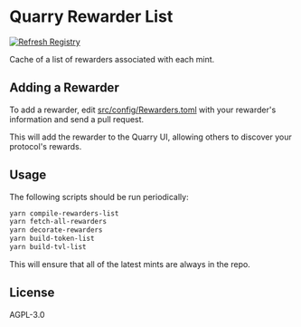 # Quarry Rewarder List

[![Refresh Registry](https://github.com/QuarryProtocol/rewarder-list/actions/workflows/refresh-registry.yml/badge.svg)](https://github.com/QuarryProtocol/rewarder-list/actions/workflows/refresh-registry.yml)

Cache of a list of rewarders associated with each mint.

## Adding a Rewarder

To add a rewarder, edit [src/config/Rewarders.toml](src/config/Rewarders.toml) with your rewarder's information and send a pull request.

This will add the rewarder to the Quarry UI, allowing others to discover your protocol's rewards.

## Usage

The following scripts should be run periodically:

```bash
yarn compile-rewarders-list
yarn fetch-all-rewarders
yarn decorate-rewarders
yarn build-token-list
yarn build-tvl-list
```

This will ensure that all of the latest mints are always in the repo.

## License

AGPL-3.0
